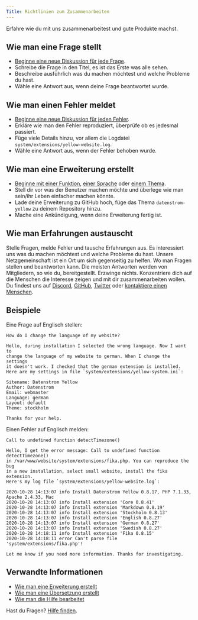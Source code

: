 ```yaml
---
Title: Richtlinien zum Zusammenarbeiten
---
```

Erfahre wie du mit uns zusammenarbeitest und gute Produkte machst.

## Wie man eine Frage stellt

* [Beginne eine neue Diskussion für jede Frage](https://github.com/datenstrom/yellow/discussions/categories/ask-a-question).
* Schreibe die Frage in den Titel, es ist das Erste was alle sehen.
* Beschreibe ausführlich was du machen möchtest und welche Probleme du hast.
* Wähle eine Antwort aus, wenn deine Frage beantwortet wurde.

## Wie man einen Fehler meldet

* [Beginne eine neue Diskussion für jeden Fehler](https://github.com/datenstrom/yellow/discussions/categories/report-a-bug).
* Erkläre wie man den Fehler reproduziert, überprüfe ob es jedesmal passiert.
* Füge viele Details hinzu, vor allem die Logdatei `system/extensions/yellow-website.log`.
* Wähle eine Antwort aus, wenn der Fehler behoben wurde.

## Wie man eine Erweiterung erstellt

* [Beginne mit einer Funktion](https://github.com/schulle4u/yellow-helloworld), [einer Sprache](https://github.com/annaesvensson/yellow-language/tree/main/translations/german) oder [einem Thema](https://github.com/annaesvensson/yellow-stockholm/tree/main/README-de.md).
* Stell dir vor was der Benutzer machen möchte und überlege wie man sein/ihr Leben einfacher machen könnte.
* Lade deine Erweiterung zu GitHub hoch, füge das Thema `datenstrom-yellow` zu deinem Repository hinzu.
* Mache eine Ankündigung, wenn deine Erweiterung fertig ist.

## Wie man Erfahrungen austauscht

Stelle Fragen, melde Fehler und tausche Erfahrungen aus. Es interessiert uns was du machen möchtest und welche Probleme du hast. Unsere Netzgemeinschaft ist ein Ort um sich gegenseitig zu helfen. Wo man Fragen stellen und beantworten kann. Die meisten Antworten werden von Mitgliedern, so wie du, bereitgestellt. Erzwinge nichts. Konzentriere dich auf die Menschen die Interesse zeigen und mit dir zusammenarbeiten wollen. Du findest uns auf [Discord](https://discord.gg/NYvTETsHS9), [GitHub](https://github.com/datenstrom), [Twitter](https://twitter.com/datenstromnews) oder [kontaktiere einen Menschen](https://datenstrom.se/de/contact/).

## Beispiele

Eine Frage auf Englisch stellen:

```
How do I change the language of my website?

Hello, during installation I selected the wrong language. Now I want to 
change the language of my website to german. When I change the settings 
it doesn't work. I checked that the german extension is installed. 
Here are my settings in file `system/extensions/yellow-system.ini`:

Sitename: Datenstrom Yellow
Author: Datenstrom
Email: webmaster
Language: german
Layout: default
Theme: stockholm

Thanks for your help.
```

Einen Fehler auf Englisch melden:

```
Call to undefined function detectTimezone()

Hello, I get the error message: Call to undefined function detectTimezone() 
in /var/www/website/system/extensions/fika.php. You can reproduce the bug 
in a new installation, select small website, install the fika extension. 
Here's my log file `system/extensions/yellow-website.log`:

2020-10-28 14:13:07 info Install Datenstrom Yellow 0.8.17, PHP 7.1.33, Apache 2.4.33, Mac
2020-10-28 14:13:07 info Install extension 'Core 0.8.41'
2020-10-28 14:13:07 info Install extension 'Markdown 0.8.19'
2020-10-28 14:13:07 info Install extension 'Stockholm 0.8.13'
2020-10-28 14:13:07 info Install extension 'English 0.8.27'
2020-10-28 14:13:07 info Install extension 'German 0.8.27'
2020-10-28 14:13:07 info Install extension 'Swedish 0.8.27'
2020-10-28 14:18:11 info Install extension 'Fika 0.8.15'
2020-10-28 14:18:11 error Can't parse file 'system/extensions/fika.php'!

Let me know if you need more information. Thanks for investigating.
```

## Verwandte Informationen

* [Wie man eine Erweiterung erstellt](https://github.com/annaesvensson/yellow-publish/tree/main/README-de.md)
* [Wie man eine Übersetzung erstellt](https://github.com/annaesvensson/yellow-language/tree/main/README-de.md)
* [Wie man die Hilfe bearbeitet](https://github.com/annaesvensson/yellow-help/tree/main/README-de.md) 

Hast du Fragen? [Hilfe finden](.).
